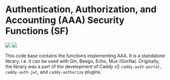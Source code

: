 # Authentication, Authorization, and Accounting (AAA) Security Functions (SF)

<a href="https://github.com/greenpau/aaasf/actions/" target="_blank"><img src="https://github.com/greenpau/aaasf/workflows/build/badge.svg?branch=main"></a>
<a href="https://pkg.go.dev/github.com/greenpau/aaasf" target="_blank"><img src="https://img.shields.io/badge/godoc-reference-blue.svg"></a>

This code base contains the functions implementing AAA. It is a
standalone library, i.e. it can be used with Gin, Beego, Echo,
Mux (Gorilla). Originally, the library was a part of the development
of Caddy v2 `caddy-auth-portal`, `caddy-auth-jwt`, and
`caddy-authorize` plugins.
